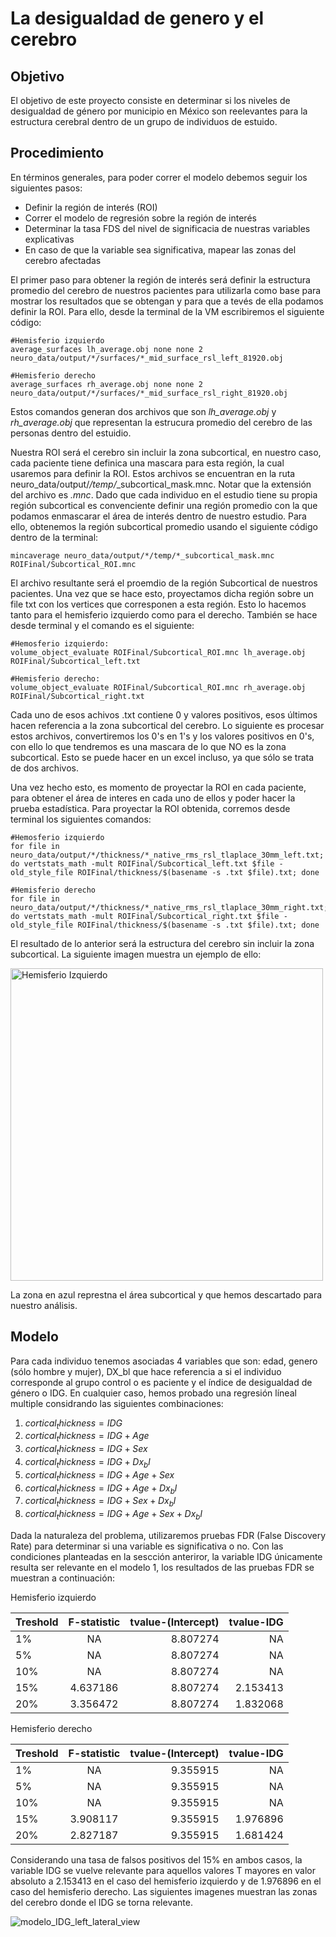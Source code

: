 # La desigualdad de genero y el cerebro
## Objetivo
El objetivo de este proyecto consiste en determinar si los niveles de desigualdad de género por municipio en México son reelevantes para la estructura cerebral dentro de un grupo de individuos de estuido. 

## Procedimiento
En términos generales, para poder correr el modelo debemos seguir los siguientes pasos:

* Definir la región de interés (ROI)
* Correr el modelo de regresión sobre la región de interés
* Determinar la tasa FDS del nivel de significacia de nuestras variables explicativas
* En caso de que la variable sea significativa, mapear las zonas del cerebro afectadas

El primer paso para obtener la región de interés será definir la estructura promedio del cerebro de nuestros pacientes para utilizarla como base para mostrar los resultados que se obtengan y para que a tevés de ella podamos definir la ROI. Para ello, desde la terminal de la VM escribiremos el siguiente código:

```
#Hemisferio izquierdo
average_surfaces lh_average.obj none none 2 neuro_data/output/*/surfaces/*_mid_surface_rsl_left_81920.obj

#Hemisferio derecho
average_surfaces rh_average.obj none none 2 neuro_data/output/*/surfaces/*_mid_surface_rsl_right_81920.obj

```
Estos comandos generan dos archivos que son *lh_average.obj* y *rh_average.obj* que representan la estrucura promedio del cerebro de las personas dentro del estuidio.

Nuestra ROI será el cerebro sin incluir la zona subcortical, en nuestro caso, cada paciente tiene definica una mascara para esta región, la cual usaremos para definir la ROI. Estos archivos se encuentran en la ruta neuro_data/output/*/temp/*_subcortical_mask.mnc. Notar que la extensión del archivo es *.mnc*. Dado que cada individuo en el estudio tiene su propia región subcortical es convenciente definir una región promedio con la que podamos enmascarar el área de interés dentro de nuestro estudio. Para ello, obtenemos la región subcortical promedio usando el siguiente código dentro de la terminal:

```
mincaverage neuro_data/output/*/temp/*_subcortical_mask.mnc ROIFinal/Subcortical_ROI.mnc
```
El archivo resultante será el proemdio de la región Subcortical de nuestros pacientes. Una vez que se hace esto, proyectamos dicha región sobre un file txt con los vertices que corresponen a esta región. Esto lo hacemos tanto para el hemisferio izquierdo como para el derecho. También se hace desde terminal y el comando es el siguiente:

```
#Hemosferio izquierdo:
volume_object_evaluate ROIFinal/Subcortical_ROI.mnc lh_average.obj ROIFinal/Subcortical_left.txt

#Hemisferio derecho:
volume_object_evaluate ROIFinal/Subcortical_ROI.mnc rh_average.obj ROIFinal/Subcortical_right.txt

```
Cada uno de esos achivos .txt contiene 0 y valores positivos, esos últimos hacen referencia a la zona subcortical del cerebro. Lo siguiente es procesar estos archivos, convertiremos los 0's en 1's y los valores positivos en 0's, con ello lo que tendremos es una mascara de lo que NO es la zona subcortical. Esto se puede hacer en un excel incluso, ya que sólo se trata de dos archivos.

Una vez hecho esto, es momento de proyectar la ROI en cada paciente, para obtener el área de interes en cada uno de ellos y poder hacer la prueba estadística. Para proyectar la ROI obtenida, corremos desde terminal los siguientes comandos:

```
#Hemosferio izquierdo
for file in neuro_data/output/*/thickness/*_native_rms_rsl_tlaplace_30mm_left.txt; do vertstats_math -mult ROIFinal/Subcortical_left.txt $file -old_style_file ROIFinal/thickness/$(basename -s .txt $file).txt; done

#Hemisferio derecho
for file in neuro_data/output/*/thickness/*_native_rms_rsl_tlaplace_30mm_right.txt; do vertstats_math -mult ROIFinal/Subcortical_right.txt $file -old_style_file ROIFinal/thickness/$(basename -s .txt $file).txt; done

```

El resultado de lo anterior será la estructura del cerebro sin incluir la zona subcortical. La siguiente imagen muestra un ejemplo de ello:

<img width="500" alt="Hemisferio Izquierdo" src="https://github.com/cheque/neuro-data/assets/48302106/fdebb163-98b0-4c81-b226-88d7bd399417">

La zona en azul represtna el área subcortical y que hemos descartado para nuestro análisis. 


## Modelo

Para cada individuo tenemos asociadas 4 variables que son: edad, genero (sólo hombre y mujer), DX_bl que hace referencia a si el individuo corresponde al grupo control o es paciente y el índice de desigualdad de género o IDG. En cualquier caso, hemos probado una regresión líneal multiple considrando las siguientes combinaciones:

1) $cortical_thickness = IDG$
2) $cortical_thickness = IDG + Age$
3) $cortical_thickness = IDG + Sex$
4) $cortical_thickness = IDG + Dx_bl$
5) $cortical_thickness = IDG + Age + Sex$
6) $cortical_thickness = IDG + Age + Dx_bl$
7) $cortical_thickness = IDG + Sex + Dx_bl$
8) $cortical_thickness = IDG + Age + Sex + Dx_bl$

Dada la naturaleza del problema, utilizaremos pruebas FDR (False Discovery Rate) para determinar si una variable es significativa o no. Con las condiciones planteadas en la sescción anteriror, la variable IDG únicamente resulta ser relevante en el modelo 1, los resultados de las pruebas FDR se muestran a continuación:

Hemisferio izquierdo

| Treshold              | F-statistic | tvalue-(Intercept) | tvalue-IDG |
| :---------------- | :------: | ----: | ----: |
| 1%       |   NA  | 8.807274 | NA |
| 5%       |   NA   | 8.807274 | NA |
| 10%    |  NA   | 8.807274 | NA |
| 15% |  4.637186   | 8.807274 | 2.153413 |
| 20% |  3.356472   | 8.807274 | 1.832068 |

Hemisferio derecho

| Treshold              | F-statistic | tvalue-(Intercept) | tvalue-IDG |
| :---------------- | :------: | ----: | ----: |
| 1%       |   NA  | 9.355915 | NA |
| 5%       |   NA   | 9.355915 | NA |
| 10%    |  NA   | 9.355915 | NA |
| 15% |  3.908117   | 9.355915 | 1.976896 |
| 20% |  2.827187   | 9.355915 | 1.681424 |


Considerando una tasa de falsos positivos del 15% en ambos casos, la variable IDG se vuelve relevante para aquellos valores T mayores en valor absoluto a 2.153413 en el caso del hemisferio izquierdo y de 1.976896 en el caso del hemisferio derecho. Las siguientes imagenes muestran las zonas del cerebro donde el IDG se torna relevante. 


![modelo_IDG_left_lateral_view](https://github.com/cheque/neuro-data/assets/48302106/07924a35-9912-4ab1-ae48-e031431092c0)







